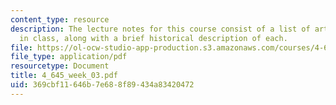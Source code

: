 ```yaml
---
content_type: resource
description: The lecture notes for this course consist of a list of artworks discussed
  in class, along with a brief historical description of each.
file: https://ol-ocw-studio-app-production.s3.amazonaws.com/courses/4-645-selected-topics-in-architecture-architecture-from-1750-to-the-present-fall-2004/369cbf11646b7e688f89434a83420472_4_645_week_03.pdf
file_type: application/pdf
resourcetype: Document
title: 4_645_week_03.pdf
uid: 369cbf11-646b-7e68-8f89-434a83420472
---
```

